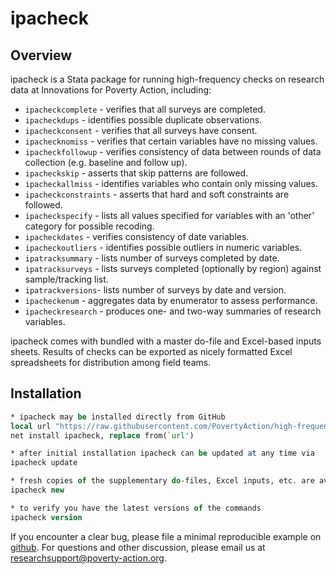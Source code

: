 # ipacheck

## Overview
ipacheck is a Stata package for running high-frequency checks on research data at Innovations for Poverty Action, including:

 - `ipacheckcomplete` - verifies that all surveys are completed.
 - `ipacheckdups` - identifies possible duplicate observations.
 - `ipacheckconsent` - verifies that all surveys have consent.
 - `ipachecknomiss` - verifies that certain variables have no missing values.
 - `ipacheckfollowup` - verifies consistency of data between rounds of data collection (e.g. baseline and follow up).
 - `ipacheckskip` - asserts that skip patterns are followed.
 - `ipacheckallmiss` - identifies variables who contain only missing values.
 - `ipacheckconstraints` - asserts that hard and soft constraints are followed.
 - `ipacheckspecify` - lists all values specified for variables with an 'other' category for possible recoding.
 - `ipacheckdates` - verifies consistency of date variables.
 - `ipacheckoutliers` - identifies possible outliers in numeric variables.
 - `ipatracksummary` - lists number of surveys completed by date. 
 - `ipatracksurveys` - lists surveys completed (optionally by region) against sample/tracking list.
 - `ipatrackversions`- lists number of surveys by date and version.
 - `ipacheckenum` - aggregates data by enumerator to assess performance.
 - `ipacheckresearch` - produces one- and two-way summaries of research variables.
 
ipacheck comes with bundled with a master do-file and Excel-based inputs sheets. Results of checks can be exported as nicely formatted Excel spreadsheets for distribution among field teams.


## Installation

```Stata
* ipacheck may be installed directly from GitHub
local url "https://raw.githubusercontent.com/PovertyAction/high-frequency-checks/master/ado"
net install ipacheck, replace from(`url')

* after initial installation ipacheck can be updated at any time via
ipacheck update

* fresh copies of the supplementary do-files, Excel inputs, etc. are available via
ipacheck new

* to verify you have the latest versions of the commands
ipacheck version
```
If you encounter a clear bug, please file a minimal reproducible example on [github](https://github.com/PovertyAction/high-frequency-checks/issues). For questions and other discussion, please email us at [researchsupport@poverty-action.org](mailto:researchsupport@poverty-action.org).
